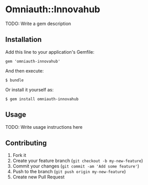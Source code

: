# Omniauth::Innovahub

TODO: Write a gem description

## Installation

Add this line to your application's Gemfile:

    gem 'omniauth-innovahub'

And then execute:

    $ bundle

Or install it yourself as:

    $ gem install omniauth-innovahub

## Usage

TODO: Write usage instructions here

## Contributing

1. Fork it
2. Create your feature branch (`git checkout -b my-new-feature`)
3. Commit your changes (`git commit -am 'Add some feature'`)
4. Push to the branch (`git push origin my-new-feature`)
5. Create new Pull Request
